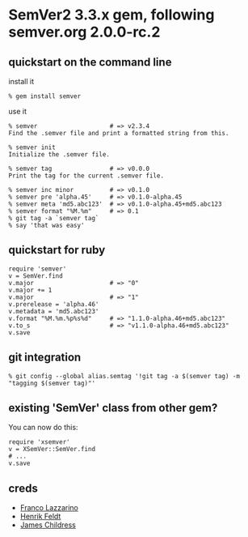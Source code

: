 SemVer2 3.3.x gem, following semver.org 2.0.0-rc.2
======

quickstart on the command line
------------------------------
install it

    % gem install semver

use it

    % semver                    # => v2.3.4
    Find the .semver file and print a formatted string from this.

    % semver init
    Initialize the .semver file.

    % semver tag                # => v0.0.0
    Print the tag for the current .semver file.

    % semver inc minor          # => v0.1.0
    % semver pre 'alpha.45'     # => v0.1.0-alpha.45
    % semver meta 'md5.abc123'  # => v0.1.0-alpha.45+md5.abc123
    % semver format "%M.%m"     # => 0.1
    % git tag -a `semver tag`
    % say 'that was easy'

quickstart for ruby
-------------------

    require 'semver'
    v = SemVer.find
    v.major                     # => "0"
    v.major += 1
    v.major                     # => "1"
    v.prerelease = 'alpha.46'
    v.metadata = 'md5.abc123'
    v.format "%M.%m.%p%s%d"     # => "1.1.0-alpha.46+md5.abc123"
    v.to_s                      # => "v1.1.0-alpha.46+md5.abc123"
    v.save


git integration
---------------
    % git config --global alias.semtag '!git tag -a $(semver tag) -m "tagging $(semver tag)"'


existing 'SemVer' class from other gem?
---------------------------------------
You can now do this:

    require 'xsemver'
    v = XSemVer::SemVer.find
    # ...
    v.save

creds
-----
* [Franco Lazzarino](mailto:flazzarino@gmail.com)
* [Henrik Feldt](mailto:henrik@haf.se)
* [James Childress](mailto:james@childr.es)
